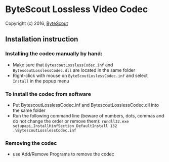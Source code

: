 # ByteScout Lossless Video Codec

Copyright (c) 2016, [ByteScout](https://bytescout.com/)

## Installation instruction


### Installing the codec manually by hand:
* Make sure that `BytescoutLosslessCodec.inf` and `BytescoutLosslessCodec.dll` are located in the same folder
* Right-click with mouse on `ByteScoutLoslessCodec.inf` and select `Install` in the popup menu

### To install the codec from software

* Put BytescoutLosslessCodec.inf and BytescoutLosslessCodec.dll into the same folder
* Run the following command line (beware of numbers, dots, commas and do not change the order or remove them):
`rundll32.exe setupapi,InstallHinfSection DefaultInstall 132 .\BytescoutLosslessCodec.inf`

### Removing the codec
* use Add/Remove Programs to remove the codec
